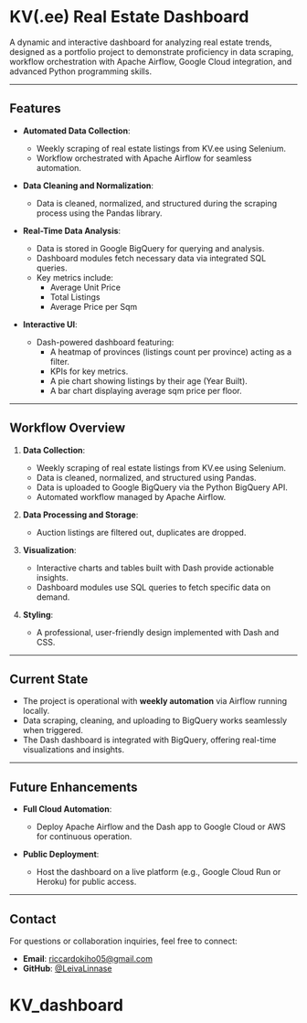 # KV(.ee) Real Estate Dashboard

A dynamic and interactive dashboard for analyzing real estate trends, designed as a portfolio project to demonstrate proficiency in data scraping, workflow orchestration with Apache Airflow, Google Cloud integration, and advanced Python programming skills.

---

## Features

- **Automated Data Collection**:
  - Weekly scraping of real estate listings from KV.ee using Selenium.
  - Workflow orchestrated with Apache Airflow for seamless automation.

- **Data Cleaning and Normalization**:
  - Data is cleaned, normalized, and structured during the scraping process using the Pandas library.

- **Real-Time Data Analysis**:
  - Data is stored in Google BigQuery for querying and analysis.
  - Dashboard modules fetch necessary data via integrated SQL queries.
  - Key metrics include:
    - Average Unit Price
    - Total Listings
    - Average Price per Sqm

- **Interactive UI**:
  - Dash-powered dashboard featuring:
    - A heatmap of provinces (listings count per province) acting as a filter.
    - KPIs for key metrics.
    - A pie chart showing listings by their age (Year Built).
    - A bar chart displaying average sqm price per floor.

---

## Workflow Overview

1. **Data Collection**:
   - Weekly scraping of real estate listings from KV.ee using Selenium.
   - Data is cleaned, normalized, and structured using Pandas.
   - Data is uploaded to Google BigQuery via the Python BigQuery API.
   - Automated workflow managed by Apache Airflow.

2. **Data Processing and Storage**:
   - Auction listings are filtered out, duplicates are dropped.

3. **Visualization**:
   - Interactive charts and tables built with Dash provide actionable insights.
   - Dashboard modules use SQL queries to fetch specific data on demand.

4. **Styling**:
   - A professional, user-friendly design implemented with Dash and CSS.

---

## Current State

- The project is operational with **weekly automation** via Airflow running locally.
- Data scraping, cleaning, and uploading to BigQuery works seamlessly when triggered.
- The Dash dashboard is integrated with BigQuery, offering real-time visualizations and insights.

---

## Future Enhancements

- **Full Cloud Automation**:
  - Deploy Apache Airflow and the Dash app to Google Cloud or AWS for continuous operation.

- **Public Deployment**:
  - Host the dashboard on a live platform (e.g., Google Cloud Run or Heroku) for public access.

---

## Contact

For questions or collaboration inquiries, feel free to connect:

- **Email**: riccardokiho05@gmail.com
- **GitHub**: [@LeivaLinnase](https://github.com/LeivaLinnase)
# KV_dashboard

